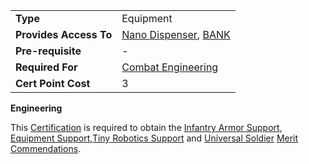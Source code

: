 |                        |                                                                                           |
| ---------------------- | ----------------------------------------------------------------------------------------- |
| **Type**               | Equipment                                                                                 |
| **Provides Access To** | [Nano Dispenser](../weapons/Nano_Dispenser.md), [BANK](../weapons/Body_Armor_Nano_Kit.md) |
| **Pre-requisite**      | \-                                                                                        |
| **Required For**       | [Combat Engineering](Combat_Engineering.md)                                               |
| **Cert Point Cost**    | 3                                                                                         |

**Engineering**

This [Certification](Certification.md) is required to obtain the
[Infantry Armor Support](../merits/Infantry_Armor_Support.md), [Equipment
Support](../merits/Equipment_Support.md),[Tiny Robotics
Support](../merits/Tiny_Robotics_Support.md) and [Universal
Soldier](../merits/Universal_Soldier.md) [Merit
Commendations](../merits/Merit_Commendations.md).

<!--[Category:Certification](Category:Certification.md)-->
